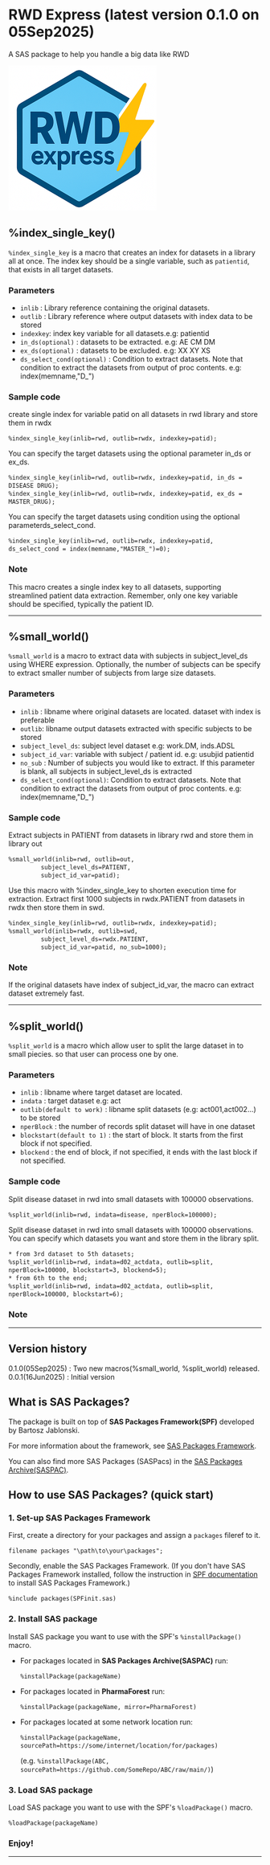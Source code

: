 
# RWD Express (latest version 0.1.0 on 05Sep2025)
A SAS package to help you handle a big data like RWD

![logo](https://github.com/Narusawa-T/RWDExpress/blob/main/RWDExpress_small.png)

## %index_single_key() 
`%index_single_key` is a macro that creates an index for datasets in a library all at once. The index key should be a single variable, such as `patientid`, that exists in all target datasets. 

### Parameters
  - `inlib`  :  Library reference containing the original datasets.
  - `outlib` :   Library reference where output datasets with index data to be stored
  - `indexkey`: index key variable for all datasets.e.g: patientid	
  - `in_ds(optional)` : datasets to be extracted. e.g: AE CM DM 		
  - `ex_ds(optional)` : datasets to be excluded. e.g: XX XY XS 	   
  - `ds_select_cond(optional)` : Condition to extract datasets.
				Note that condition to extract the datasets from output of proc contents.
							e.g: index(memname,"D_")
### Sample code
create single index for variable patid on all datasets in rwd library and store them in rwdx
~~~sas
%index_single_key(inlib=rwd, outlib=rwdx, indexkey=patid);
~~~
You can specify the target datasets using the optional parameter in_ds or ex_ds.
~~~sas
%index_single_key(inlib=rwd, outlib=rwdx, indexkey=patid, in_ds = DISEASE DRUG);
%index_single_key(inlib=rwd, outlib=rwdx, indexkey=patid, ex_ds = MASTER_DRUG);
~~~
You can specify the target datasets using condition using the optional parameterds_select_cond.
~~~sas
%index_single_key(inlib=rwd, outlib=rwdx, indexkey=patid, ds_select_cond = index(memname,"MASTER_")=0);
~~~

### Note
This macro creates a single index key to all datasets, supporting streamlined patient data extraction. Remember, only one key variable should be specified, typically the patient ID.

---

## %small_world() 
`%small_world` is a macro to extract data with subjects in subject_level_ds using WHERE expression. Optionally, the number of subjects can be specify to extract smaller number of subjects from large size datasets.

### Parameters
 - `inlib`  :  libname where original datasets are located. dataset with index is preferable
 - `outlib`:  libname output datasets extracted with specific subjects to be stored
 - `subject_level_ds`: subject level dataset e.g: work.DM, inds.ADSL 
 - `subject_id_var`: variable with subject / patient id. e.g: usubjid patientid
 - `no_sub` : Number of subjects you would like to extract. If this parameter is blank, all subjects in subject_level_ds is extracted
 - `ds_select_cond(optional)`: Condition to extract datasets.
				Note that condition to extract the datasets from output of proc contents.
							e.g: index(memname,"D_")
### Sample code

Extract subjects in PATIENT from datasets in library rwd and store them in library out

~~~sas
%small_world(inlib=rwd, outlib=out, 
	     subject_level_ds=PATIENT, 
	     subject_id_var=patid);
~~~

Use this macro with %index_single_key to shorten execution time for extraction.
Extract first 1000 subjects in rwdx.PATIENT from datasets in rwdx then store them in swd.
~~~sas
%index_single_key(inlib=rwd, outlib=rwdx, indexkey=patid);
%small_world(inlib=rwdx, outlib=swd, 
	     subject_level_ds=rwdx.PATIENT, 
	     subject_id_var=patid, no_sub=1000);
~~~
### Note
If the original datasets have index of subject_id_var, the macro can extract dataset extremely fast.

---

## %split_world() 
`%split_world` is a macro which allow user to split the large dataset in to small piecies. so that user can process one by one.

### Parameters
 - `inlib`  :  libname where target dataset are located.
 - `indata` :  target dataset e.g: act
 - `outlib(default to work)` :  libname split datasets (e.g: act001,act002...) to be stored
 - `nperBlock` : the number of records split dataset will have in one dataset
 - `blockstart(default to 1)` : the start of block. It starts from the first block if not specified.
 - `blockend` : the end of block, if not specified, it ends with the last block if not specified.
### Sample code

Split disease dataset in rwd into small datasets with 100000 observations.

~~~sas
%split_world(inlib=rwd, indata=disease, nperBlock=100000);
~~~

Split disease dataset in rwd into small datasets with 100000 observations.
You can specify which datasets you want and store them in the library split.
~~~sas
* from 3rd dataset to 5th datasets;
%split_world(inlib=rwd, indata=d02_actdata, outlib=split, nperBlock=100000, blockstart=3, blockend=5);
* from 6th to the end;
%split_world(inlib=rwd, indata=d02_actdata, outlib=split, nperBlock=100000, blockstart=6);
~~~
### Note

---

## Version history
0.1.0(05Sep2025)	: Two new macros(%small_world, %split_world) released.  
0.0.1(16Jun2025)	: Initial version

## What is SAS Packages?

The package is built on top of **SAS Packages Framework(SPF)** developed by Bartosz Jablonski.

For more information about the framework, see [SAS Packages Framework](https://github.com/yabwon/SAS_PACKAGES).

You can also find more SAS Packages (SASPacs) in the [SAS Packages Archive(SASPAC)](https://github.com/SASPAC).

## How to use SAS Packages? (quick start)

### 1. Set-up SAS Packages Framework

First, create a directory for your packages and assign a `packages` fileref to it.

~~~~~~~~~~~~~~~~~~~~~~~~~~~~~~~~~~~~~~~~~~~~~~~~~~~~~~~~~~~~~~~~~~~~~~~~~~~~~~~~~~~~~~~~~~sas
filename packages "\path\to\your\packages";
~~~~~~~~~~~~~~~~~~~~~~~~~~~~~~~~~~~~~~~~~~~~~~~~~~~~~~~~~~~~~~~~~~~~~~~~~~~~~~~~~~~~~~~~~~

Secondly, enable the SAS Packages Framework.
(If you don't have SAS Packages Framework installed, follow the instruction in 
[SPF documentation](https://github.com/yabwon/SAS_PACKAGES/tree/main/SPF/Documentation) 
to install SAS Packages Framework.)

~~~~~~~~~~~~~~~~~~~~~~~~~~~~~~~~~~~~~~~~~~~~~~~~~~~~~~~~~~~~~~~~~~~~~~~~~~~~~~~~~~~~~~~~~~sas
%include packages(SPFinit.sas)
~~~~~~~~~~~~~~~~~~~~~~~~~~~~~~~~~~~~~~~~~~~~~~~~~~~~~~~~~~~~~~~~~~~~~~~~~~~~~~~~~~~~~~~~~~


### 2. Install SAS package

Install SAS package you want to use with the SPF's `%installPackage()` macro.

- For packages located in **SAS Packages Archive(SASPAC)** run:
  ~~~~~~~~~~~~~~~~~~~~~~~~~~~~~~~~~~~~~~~~~~~~~~~~~~~~~~~~~~~~~~~~~~~~~~~~~~~~~~~~~~~~~~~~~~sas
  %installPackage(packageName)
  ~~~~~~~~~~~~~~~~~~~~~~~~~~~~~~~~~~~~~~~~~~~~~~~~~~~~~~~~~~~~~~~~~~~~~~~~~~~~~~~~~~~~~~~~~~

- For packages located in **PharmaForest** run:
  ~~~~~~~~~~~~~~~~~~~~~~~~~~~~~~~~~~~~~~~~~~~~~~~~~~~~~~~~~~~~~~~~~~~~~~~~~~~~~~~~~~~~~~~~~~sas
  %installPackage(packageName, mirror=PharmaForest)
  ~~~~~~~~~~~~~~~~~~~~~~~~~~~~~~~~~~~~~~~~~~~~~~~~~~~~~~~~~~~~~~~~~~~~~~~~~~~~~~~~~~~~~~~~~~

- For packages located at some network location run:
  ~~~~~~~~~~~~~~~~~~~~~~~~~~~~~~~~~~~~~~~~~~~~~~~~~~~~~~~~~~~~~~~~~~~~~~~~~~~~~~~~~~~~~~~~~~sas
  %installPackage(packageName, sourcePath=https://some/internet/location/for/packages)
  ~~~~~~~~~~~~~~~~~~~~~~~~~~~~~~~~~~~~~~~~~~~~~~~~~~~~~~~~~~~~~~~~~~~~~~~~~~~~~~~~~~~~~~~~~~
  (e.g. `%installPackage(ABC, sourcePath=https://github.com/SomeRepo/ABC/raw/main/)`)


### 3. Load SAS package

Load SAS package you want to use with the SPF's `%loadPackage()` macro.

~~~~~~~~~~~~~~~~~~~~~~~~~~~~~~~~~~~~~~~~~~~~~~~~~~~~~~~~~~~~~~~~~~~~~~~~~~~~~~~~~~~~~~~~~~sas
%loadPackage(packageName)
~~~~~~~~~~~~~~~~~~~~~~~~~~~~~~~~~~~~~~~~~~~~~~~~~~~~~~~~~~~~~~~~~~~~~~~~~~~~~~~~~~~~~~~~~~


### Enjoy!

---
